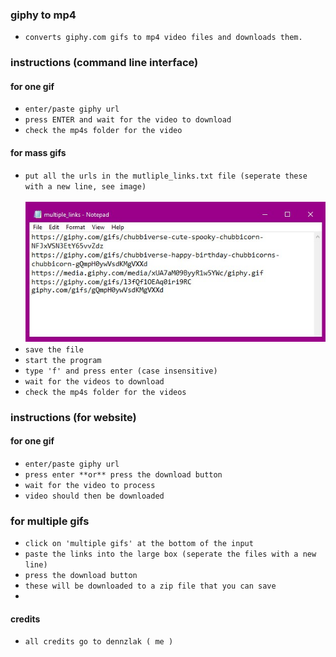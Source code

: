 ### giphy to mp4
- `converts giphy.com gifs to mp4 video files and downloads them.`

### instructions (command line interface)
#### for one gif
- `enter/paste giphy url`
- `press ENTER and wait for the video to download`
- `check the mp4s folder for the video`
#### for mass gifs
- `put all the urls in the mutliple_links.txt file (seperate these with a new line, see image)`
<br></br>
<img src="links.jpg"></img>
- `save the file`
- `start the program`
- `type 'f' and press enter (case insensitive)`
- `wait for the videos to download`
- `check the mp4s folder for the videos`

### instructions (for website)
#### for one gif
- `enter/paste giphy url`
- `press enter **or** press the download button`
- `wait for the video to process`
- `video should then be downloaded`
### for multiple gifs
- `click on 'multiple gifs' at the bottom of the input`
- `paste the links into the large box (seperate the files with a new line)`
- `press the download button`
- `these will be downloaded to a zip file that you can save`
- 
#### credits
- `all credits go to dennzlak ( me )`
